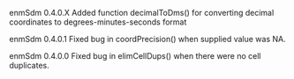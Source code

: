 enmSdm 0.4.0.X
Added function decimalToDms() for converting decimal coordinates to degrees-minutes-seconds format

enmSdm 0.4.0.1
Fixed bug in coordPrecision() when supplied value was NA.

enmSdm 0.4.0.0
Fixed bug in elimCellDups() when there were no cell duplicates.
